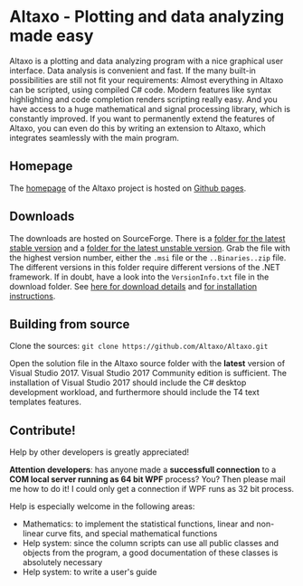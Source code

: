 # Altaxo - Plotting and data analyzing made easy

Altaxo is a plotting and data analyzing program with a nice graphical user interface. Data analysis is convenient and fast. If the many built-in possibilities are still not fit your requirements: Almost everything in Altaxo can be scripted, using compiled C# code. Modern features like syntax highlighting and code completion renders scripting really easy. And you have access to a huge mathematical and signal processing library, which is constantly improved. If you want to permanently extend the features of Altaxo, you can even do this by writing an extension to Altaxo, which integrates seamlessly with the main program.

## Homepage

The [homepage](http://altaxo.github.io/Altaxo/) of the Altaxo project is hosted on [Github pages](http://altaxo.github.io/Altaxo/).

## Downloads

The downloads are hosted on SourceForge. 
There is a [folder for the latest stable version](https://sourceforge.net/projects/altaxo/files/Altaxo/Altaxo-Latest-Stable/) 
and a [folder for the latest unstable version](https://sourceforge.net/projects/altaxo/files/Altaxo/Altaxo-Latest-Unstable/).
Grab the file with the highest version number, either the `.msi` file or the `..Binaries..zip` file. 
The different versions in this folder require different versions of the .NET framework.
If in doubt, have a look into the `VersionInfo.txt` file in the download folder.
See [here for download details](https://altaxo.github.io/Altaxo/download.html) 
and [for installation instructions](https://altaxo.sourceforge.io/AltaxoClassRef/html/1F4C428AAA53AFE4CCEE7744AB1CB94F.htm).


## Building from source

Clone the sources: `git clone https://github.com/Altaxo/Altaxo.git`

Open the solution file in the Altaxo source folder with the **latest** version of Visual Studio 2017.
Visual Studio 2017 Community edition is sufficient.
The installation of Visual Studio 2017 should include the C# desktop development workload,
and furthermore should include the T4 text templates features. 


## Contribute!

Help by other developers is greatly appreciated! 

**Attention developers**: has anyone made a **successfull connection** to a **COM local server running as 64 bit WPF** process? You? Then please mail me how to do it! I could only get a connection if WPF runs as 32 bit process.

Help is especially welcome in the following areas: 
- Mathematics: to implement the statistical functions, linear and non-linear curve fits, and special mathematical functions 
- Help system: since the column scripts can use all public classes and objects from the program, a good documentation of these classes is absolutely necessary 
- Help system: to write a user's guide 


